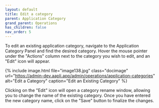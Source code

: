 ```yaml
---
layout: default
title: Edit a category
parent: Application Category
grand_parent: Operations
has_children: false
nav_order: 5
---
```


To edit an existing application category, navigate to the Application Category Panel and find the desired category. Hover the mouse pointer under the "Actions" column next to the category you wish to edit, and an "Edit" icon will appear.

{% include image.html file="image138.jpg" class="docimage" url="https://admin-dev.aapli.app/admin/operations/application-categories" alt="Edit a Category" caption="Edit an Existing Category" %}

Clicking on the "Edit" icon will open a category rename window, allowing you to change the name of the existing category. Once you have entered the new category name, click on the "Save" button to finalize the changes.